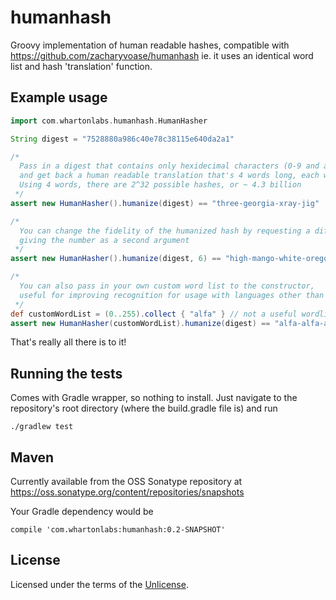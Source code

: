 # humanhash

Groovy implementation of human readable hashes, compatible with https://github.com/zacharyvoase/humanhash ie. it uses an identical word list and hash 'translation' function.

## Example usage

```groovy
import com.whartonlabs.humanhash.HumanHasher

String digest = "7528880a986c40e78c38115e640da2a1"

/*
  Pass in a digest that contains only hexidecimal characters (0-9 and a-f), 
  and get back a human readable translation that's 4 words long, each word from a dictionary of 256 words.
  Using 4 words, there are 2^32 possible hashes, or ~ 4.3 billion
 */
assert new HumanHasher().humanize(digest) == "three-georgia-xray-jig"

/* 
  You can change the fidelity of the humanized hash by requesting a different number of words, 
  giving the number as a second argument
 */
assert new HumanHasher().humanize(digest, 6) == "high-mango-white-oregon-purple-charlie"

/*
  You can also pass in your own custom word list to the constructor, 
  useful for improving recognition for usage with languages other than english.
 */
def customWordList = (0..255).collect { "alfa" } // not a useful wordlist, but demonstrates the point...
assert new HumanHasher(customWordList).humanize(digest) == "alfa-alfa-alfa-alfa"

```
That's really all there is to it!


## Running the tests

Comes with Gradle wrapper, so nothing to install. Just navigate to the repository's root directory (where the build.gradle file is) and run

    ./gradlew test

## Maven

Currently available from the OSS Sonatype repository at https://oss.sonatype.org/content/repositories/snapshots

Your Gradle dependency would be

    compile 'com.whartonlabs:humanhash:0.2-SNAPSHOT'

## License

Licensed under the terms of the [Unlicense](http://unlicense.org/).
